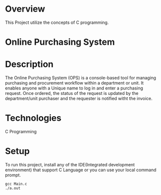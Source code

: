 # Overview
  This Project utilize the concepts of C programming.

# Online Purchasing System

# Description
  The Online Purchasing System (OPS) is a console-based tool for managing purchasing and procurement workflow within a department or unit. It enables anyone with a Unique name to log in and enter a purchasing request. Once ordered, the status of the request is updated by the department/unit purchaser and the requester is notified witht the invoice.
 
 # Technologies
   C Programming
 # Setup
  To run this project, install any of the IDE(Integrated development environment) that support C Language or you can use your local command prompt.
  ```
  gcc Main.c
  ./a.out
  ```
  
  
  
   
